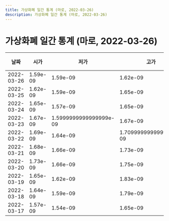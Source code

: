 ```yaml
---
title: 가상화폐 일간 통계 (마로, 2022-03-26)
description: 가상화폐 일간 통계 (마로, 2022-03-26)
---
```


가상화폐 일간 통계 (마로, 2022-03-26)
===

|날짜|시가|저가|고가|종가|비고|
|--|--|--|--|--|--|
|2022-03-26|1.59e-09|1.59e-09|1.62e-09|1.59e-09|    |
|2022-03-25|1.62e-09|1.59e-09|1.65e-09|1.61e-09|    |
|2022-03-24|1.65e-09|1.57e-09|1.65e-09|1.62e-09|    |
|2022-03-23|1.67e-09|1.5999999999999999e-09|1.67e-09|1.64e-09|    |
|2022-03-22|1.69e-09|1.64e-09|1.7099999999999999e-09|1.67e-09|    |
|2022-03-21|1.68e-09|1.66e-09|1.73e-09|1.69e-09|    |
|2022-03-20|1.73e-09|1.66e-09|1.75e-09|1.68e-09|    |
|2022-03-19|1.65e-09|1.62e-09|1.83e-09|1.75e-09|    |
|2022-03-18|1.64e-09|1.59e-09|1.79e-09|1.65e-09|    |
|2022-03-17|1.57e-09|1.54e-09|1.65e-09|1.64e-09|    |
